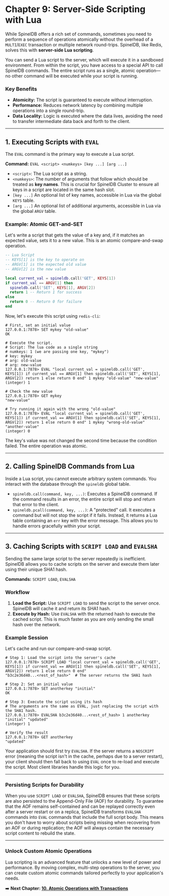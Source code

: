 # Chapter 9: Server-Side Scripting with Lua

While SpinelDB offers a rich set of commands, sometimes you need to perform a sequence of operations atomically without the overhead of a `MULTI`/`EXEC` transaction or multiple network round-trips. SpinelDB, like Redis, solves this with **server-side Lua scripting**.

You can send a Lua script to the server, which will execute it in a sandboxed environment. From within the script, you have access to a special API to call SpinelDB commands. The entire script runs as a single, atomic operation—no other command will be executed while your script is running.

### Key Benefits

*   **Atomicity:** The script is guaranteed to execute without interruption.
*   **Performance:** Reduces network latency by combining multiple operations into a single round-trip.
*   **Data Locality:** Logic is executed where the data lives, avoiding the need to transfer intermediate data back and forth to the client.

---

## 1. Executing Scripts with `EVAL`

The `EVAL` command is the primary way to execute a Lua script.

**Command:** `EVAL <script> <numkeys> [key ...] [arg ...]`

*   `<script>`: The Lua script as a string.
*   `<numkeys>`: The number of arguments that follow which should be treated as **key names**. This is crucial for SpinelDB Cluster to ensure all keys in a script are located in the same hash slot.
*   `[key ...]` An optional list of key names, accessible in Lua via the global `KEYS` table.
*   `[arg ...]` An optional list of additional arguments, accessible in Lua via the global `ARGV` table.

### Example: Atomic GET-and-SET

Let's write a script that gets the value of a key and, if it matches an expected value, sets it to a new value. This is an atomic compare-and-swap operation.

```lua
-- Lua Script
-- KEYS[1] is the key to operate on
-- ARGV[1] is the expected old value
-- ARGV[2] is the new value

local current_val = spineldb.call('GET', KEYS[1])
if current_val == ARGV[1] then
  spineldb.call('SET', KEYS[1], ARGV[2])
  return 1 -- Return 1 for success
else
  return 0 -- Return 0 for failure
end
```

Now, let's execute this script using `redis-cli`:

```shell
# First, set an initial value
127.0.0.1:7878> SET mykey "old-value"
OK

# Execute the script.
# Script: The lua code as a single string
# numkeys: 1 (we are passing one key, "mykey")
# key: mykey
# arg: old-value
# arg: new-value
127.0.0.1:7878> EVAL "local current_val = spineldb.call('GET', KEYS[1]) if current_val == ARGV[1] then spineldb.call('SET', KEYS[1], ARGV[2]) return 1 else return 0 end" 1 mykey "old-value" "new-value"
(integer) 1

# Check the new value
127.0.0.1:7878> GET mykey
"new-value"

# Try running it again with the wrong "old-value"
127.0.0.1:7878> EVAL "local current_val = spineldb.call('GET', KEYS[1]) if current_val == ARGV[1] then spineldb.call('SET', KEYS[1], ARGV[2]) return 1 else return 0 end" 1 mykey "wrong-old-value" "another-value"
(integer) 0
```
The key's value was not changed the second time because the condition failed. The entire operation was atomic.

---

## 2. Calling SpinelDB Commands from Lua

Inside a Lua script, you cannot execute arbitrary system commands. You interact with the database through the `spineldb` global table.

*   `spineldb.call(command, key, ...)`: Executes a SpinelDB command. If the command results in an error, the entire script will stop and return that error to the client.
*   `spineldb.pcall(command, key, ...)`: A "protected" call. It executes a command but will not stop the script if it fails. Instead, it returns a Lua table containing an `err` key with the error message. This allows you to handle errors gracefully within your script.

---

## 3. Caching Scripts with `SCRIPT LOAD` and `EVALSHA`

Sending the same large script to the server repeatedly is inefficient. SpinelDB allows you to cache scripts on the server and execute them later using their unique SHA1 hash.

**Commands:** `SCRIPT LOAD`, `EVALSHA`

### Workflow

1.  **Load the Script:** Use `SCRIPT LOAD` to send the script to the server once. SpinelDB will cache it and return its SHA1 hash.
2.  **Execute by Hash:** Use `EVALSHA` with the returned hash to execute the cached script. This is much faster as you are only sending the small hash over the network.

### Example Session

Let's cache and run our compare-and-swap script.

```shell
# Step 1: Load the script into the server's cache
127.0.0.1:7878> SCRIPT LOAD "local current_val = spineldb.call('GET', KEYS[1]) if current_val == ARGV[1] then spineldb.call('SET', KEYS[1], ARGV[2]) return 1 else return 0 end"
"b3c2e36d40...<rest_of_hash>"  # The server returns the SHA1 hash

# Step 2: Set an initial value
127.0.0.1:7878> SET anotherkey "initial"
OK

# Step 3: Execute the script using its hash
# The arguments are the same as EVAL, just replacing the script with the SHA1 hash.
127.0.0.1:7878> EVALSHA b3c2e36d40...<rest_of_hash> 1 anotherkey "initial" "updated"
(integer) 1

# Verify the result
127.0.0.1:7878> GET anotherkey
"updated"
```

Your application should first try `EVALSHA`. If the server returns a `NOSCRIPT` error (meaning the script isn't in the cache, perhaps due to a server restart), your client should then fall back to using `EVAL` once to re-load and execute the script. Most client libraries handle this logic for you.

---

### Persisting Scripts for Durability

When you use `SCRIPT LOAD` or `EVALSHA`, SpinelDB ensures that these scripts are also persisted to the Append-Only File (AOF) for durability. To guarantee that the AOF remains self-contained and can be replayed correctly even after a server restart or on a replica, SpinelDB transforms `EVALSHA` commands into `EVAL` commands that include the full script body. This means you don't have to worry about scripts being missing when recovering from an AOF or during replication; the AOF will always contain the necessary script content to rebuild the state.

---

### Unlock Custom Atomic Operations

Lua scripting is an advanced feature that unlocks a new level of power and performance. By moving complex, multi-step operations to the server, you can create custom atomic commands tailored perfectly to your application's needs.

➡️ **Next Chapter: [10. Atomic Operations with Transactions](./10-transactions.md)**

